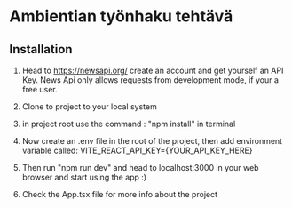 # Ambientian työnhaku tehtävä

## Installation 

1. Head to https://newsapi.org/ create an account and get yourself an API Key. News Api only allows requests from development mode, if your a free user. 

2. Clone to project to your local system

3. in project root use the command : "npm install" in terminal

4. Now create an .env file in the root of the project, then add environment variable called: VITE_REACT_API_KEY={YOUR_API_KEY_HERE}

5. Then run "npm run dev" and head to localhost:3000 in your web browser and start using the app :)

6. Check the App.tsx file for more info about the project

